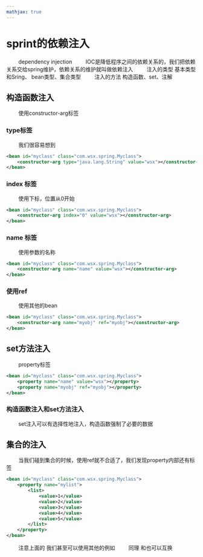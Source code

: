```yaml
---
mathjax: true
---
```




# sprint的依赖注入
&emsp;&emsp; dependency injection
&emsp;&emsp; IOC是降低程序之间的依赖关系的，我们把依赖关系交给spring维护，依赖关系的维护就叫做依赖注入
&emsp;&emsp; 注入的类型 基本类型和Sring、 bean类型、集合类型
&emsp;&emsp; 注入的方法 构造函数、set、注解
<!-- more -->
## 构造函数注入
&emsp;&emsp; 使用constructor-arg标签
### type标签
&emsp;&emsp; 我们很容易想到
```xml
<bean id="myclass" class="com.wsx.spring.Myclass">
    <constructor-arg type="java.lang.String" value="wsx"></constructor-arg>
</bean>
```

### index 标签
&emsp;&emsp; 使用下标，位置从0开始
```xml
<bean id="myclass" class="com.wsx.spring.Myclass">
    <constructor-arg index="0" value="wsx"></constructor-arg>
</bean>
```
### name 标签
&emsp;&emsp; 使用参数的名称
```xml
<bean id="myclass" class="com.wsx.spring.Myclass">
    <constructor-arg name="name" value="wsx"></constructor-arg>
</bean>
```
### 使用ref
&emsp;&emsp; 使用其他的bean
```xml
<bean id="myclass" class="com.wsx.spring.Myclass">
    <constructor-arg name="myobj" ref="myobj"></constructor-arg>
</bean>
```

## set方法注入
&emsp;&emsp; property标签
```xml
<bean id="myclass" class="com.wsx.spring.Myclass">
    <property name="name" value="wsx"></property>
    <property name="myobj" ref="myobj"></property>
</bean>
```

### 构造函数注入和set方法注入
&emsp;&emsp; set注入可以有选择性地注入，构造函数强制了必要的数据

## 集合的注入
&emsp;&emsp; 当我们碰到集合的时候，使用ref就不合适了，我们发现property内部还有标签
```xml
<bean id="myclass" class="com.wsx.spring.Myclass">
    <property name="mylist">
        <list>
            <value>1</value>
            <value>2</value>
            <value>3</value>
            <value>4</value>
            <value>5</value>
        </list>
    </property>
</bean>
```
&emsp;&emsp; 注意上面的<list> 我们甚至可以使用其他的例如<set> <array>
&emsp;&emsp; 同理<map> 和<prop>也可以互换
